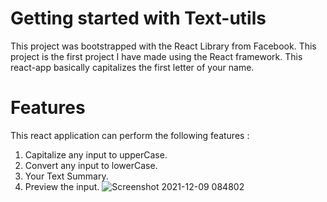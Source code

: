 # Getting started with Text-utils

This project was bootstrapped with the React Library from Facebook. This project is the first project I have made using the React framework. This react-app basically capitalizes the first letter of your name.

# Features

This react application can perform the following features :
1. Capitalize any input to upperCase.
2. Convert any input to lowerCase.
3. Your Text Summary.
4. Preview the input.
![Screenshot 2021-12-09 084802](https://user-images.githubusercontent.com/67894028/145328488-0fd4e4fb-9264-4f4c-90f3-8033b486e262.jpg)
